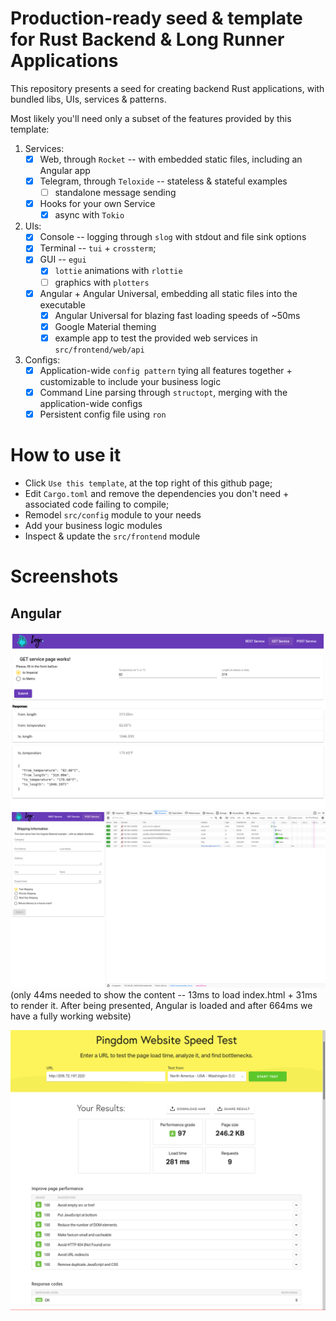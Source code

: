 # Production-ready seed & template for Rust Backend & Long Runner Applications

This repository presents a seed for creating backend Rust applications, with bundled libs, UIs, services & patterns.

Most likely you'll need only a subset of the features provided by this template:
   1. Services:
      - [X] Web, through `Rocket` -- with embedded static files, including an Angular app
      - [X] Telegram, through `Teloxide` -- stateless & stateful examples
         - [ ] standalone message sending
      - [X] Hooks for your own Service
         - [X] async with `Tokio`
   2. UIs:
      - [X] Console -- logging through `slog` with stdout and file sink options
      - [X] Terminal --  `tui` + `crossterm`;
      - [X] GUI -- `egui`
         - [X] `lottie` animations with `rlottie`
         - [ ] graphics with `plotters`
      - [X] Angular + Angular Universal, embedding all static files into the executable
         - [X] Angular Universal for blazing fast loading speeds of ~50ms
         - [X] Google Material theming
         - [X] example app to test the provided web services in `src/frontend/web/api`
   3. Configs:
      - [X] Application-wide `config pattern` tying all features together + customizable to include your business logic
      - [X] Command Line parsing through `structopt`, merging with the application-wide configs
      - [X] Persistent config file using `ron`

# How to use it

   * Click `Use this template`, at the top right of this github page;
   * Edit `Cargo.toml` and remove the dependencies you don't need + associated code failing to compile;
   * Remodel `src/config` module to your needs
   * Add your business logic modules
   * Inspect & update the `src/frontend` module

# Screenshots

## Angular

![rust+angular+material 1.png](screenshots/rust+angular+material%201.png)
![rust+angular+material 2.png](screenshots/rust+angular+material%202.png)
(only 44ms needed to show the content -- 13ms to load index.html + 31ms to render it. After being presented, Angular is loaded and after 664ms we have a fully working website)

![rust+angular+Pingdom+results.png](screenshots/rust+angular+Pingdom+results.png)